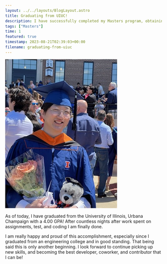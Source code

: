 ```yaml
---
layout: ../../layouts/BlogLayout.astro
title: Graduating from UIUC!
description: I have successfully completed my Masters program, obtaining a Computer Science degree with a perfect 4.00!
tags: ["Masters"]
time: 1
featured: true
timestamp: 2023-08-21T02:39:03+00:00
filename: graduating-from-uiuc
---
```


![happy-to-graduate](../../assets/blog/uiuc-graduation.jpeg)

As of today, I have graduated from the University of Illinois, Urbana Champaign with a 4.00 GPA! After countless nights after work spent on assignments, test, and coding I am finally done.

I am really happy and proud of this accomplishment, especially since I graduated from an engineering college and in good standing. That being said this is only another beginning. I look forward to continue picking up new skills, and becoming the best developer, coworker, and contributor that I can be!
